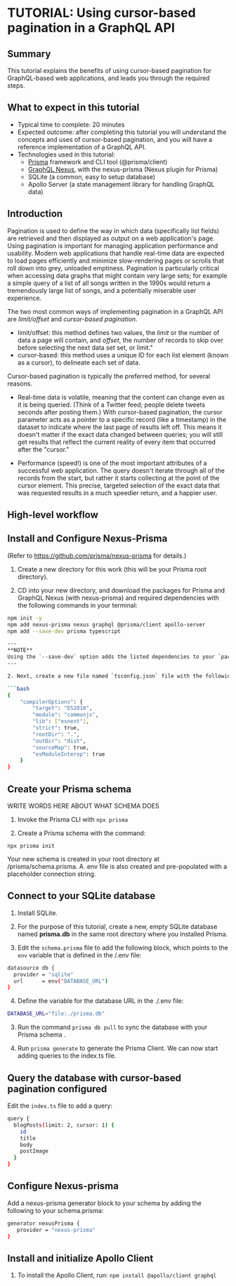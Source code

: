 # TUTORIAL: Using cursor-based pagination in a GraphQL API

## Summary
This tutorial explains the benefits of using cursor-based pagination for GraphQL-based web applications, and leads you through the required steps.

## What to expect in this tutorial
* Typical time to complete: 20 minutes
* Expected outcome: after completing this tutorial you will understand the concepts and uses of cursor-based pagination, and you will have a reference implementation of a GraphQL API.
* Technologies used in this tutorial:
   * [Prisma](https://www.prisma.io/) framework and CLI tool (@prisma/client)
   * [GraphQL Nexus](https://github.com/prisma/nexus-prisma), with the nexus-prisma (Nexus plugin for Prisma)
   * SQLite (a common, easy to setup database)
   * Apollo Server (a state management library for handling GraphQL data)

## Introduction
Pagination is used to define the way in which data (specifically list fields) are retrieved and then displayed as output on a web application's page. Using pagination is important for managing application performance and usability. Modern web applications that handle real-time data are expected to load pages efficiently and minimize slow-rendering pages or scrolls that roll down into grey, unloaded emptiness. Pagination is particularly critical when accessing data graphs that might contain very large sets; for example a simple query of a list of all songs written in the 1990s would return a tremendously large list of songs, and a potentially miserable user experience.

The two most common ways of implementing pagination in a GraphQL API are _limit/offset_  and _cursor-based pagination_.
* limit/offset: this method defines two values, the *limit* or the number of data a page will contain, and *offset*, the number of records to skip over before selecting the next data set set, or limit."
* cursor-based: this method uses a unique ID for each list element (known as a cursor), to delineate each set of data.

Cursor-based pagination is typically the preferred method, for several reasons.

* Real-time data is volatile, meaning that the content can change even as it is being queried. (Think of a Twitter feed; people delete tweets seconds after posting them.) With cursor-based pagination, the cursor parameter acts as a pointer to a specific record (like a timestamp) in the dataset to indicate where the last page of results left off. This means it doesn't matter if the exact data changed between queries; you will still get results that reflect the current reality of every item that occurred after the "cursor."

* Performance (speed!) is  one of the most important attributes of a successful web application. The query doesn't iterate through all of the records from the start, but rather it starts collecting at the point of the cursor element. This precise, targeted selection of the exact data that was requested results in a much speedier return, and a happier user.

## High-level workflow

## Install and Configure Nexus-Prisma
(Refer to https://github.com/prisma/nexus-prisma for details.)

1. Create a new directory for this work (this will be your Prisma root directory).

2. CD into your new directory, and download the packages for Prisma and GraphQL Nexus (with nexus-prisma) and required dependencies with the following commands in your terminal:

```bash
npm init -y
npm add nexus-prisma nexus graphql @prisma/client apollo-server
npm add --save-dev prisma typescript

---
**NOTE**
Using the `--save-dev` option adds the listed dependencies to your `package.json` file.
---

2. Next, create a new file named `tsconfig.json` file with the following content:

```bash
{
    "compilerOptions": {
        "target": "ES2018",
        "module": "commonjs",
        "lib": ["esnext"],
        "strict": true,
        "rootDir": ".",
        "outDir": "dist",
        "sourceMap": true,
        "esModuleInterop": true
    }
}
```


## Create your Prisma schema
WRITE WORDS HERE ABOUT WHAT SCHEMA DOES

1. Invoke the Prisma CLI with
`npx prisma`

3. Create a Prisma schema with the command:  

`npx prisma init`

Your new schema is created in your root directory at /prisma/schema.prisma. A .env file is also created and pre-populated with a placeholder connection string.


## Connect to your SQLite database

1. Install SQLite.

2. For the purpose of this tutorial, create a new, empty SQLite database named **prisma.db** in the same root directory where you installed Prisma.

3. Edit the `schema.prisma` file to add the following block, which points to the `env` variable that is defined in the /.env file:

``` bash
datasource db {
  provider = "sqlite"
  url      = env("DATABASE_URL")
}
```

4. Define the variable for the database URL in the ./.env file:

```bash
DATABASE_URL="file:./prisma.db"
```

3. Run the command `prisma db pull` to sync the database with your Prisma schema .

4. Run `prisma generate` to generate the Prisma Client. We can now start adding queries to the index.ts file.

## Query the database with cursor-based pagination configured

Edit the `index.ts` file to add a query:

```bash
query {
  blogPosts(limit: 2, cursor: 1) {
    id
    title
    body
    postImage
  }
}
```

## Configure Nexus-prisma

Add a nexus-prisma generator block to your schema by adding the following to your schema.prisma:

```bash
generator nexusPrisma {
   provider = "nexus-prisma"
}
```


## Install and initialize Apollo Client

1. To install the Apollo Client, run:
`npm install @apollo/client graphql`
